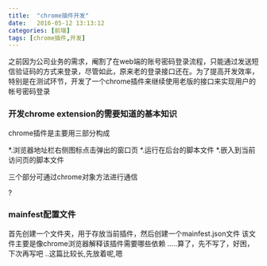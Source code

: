 ```yaml
---
title:  "chrome插件开发"
date:   2016-05-12 13:13:12
categories: [前端]
tags: [chrome插件,开发]
---
```



之前因为公司业务的需求，阉割了在web端的账号密码登录流程，只能通过发送短信验证码的方式来登录，尽管如此，原来老的登录接口还在。为了提高开发效率，特别是在测试环节，开发了一个chrome插件来继续使用老版的接口来实现用户的帐号密码登录

### 开发chrome extension的需要知道的基本知识

chrome插件是主要用三部分构成

*.浏览器地址栏右侧图标点击弹出的窗口页
*.运行在后台的脚本文件
*.嵌入到当前访问页的脚本文件

三个部分可通过chrome对象方法进行通信


?

### mainfest配置文件

首先创建一个文件夹，用于存放当前插件，然后创建一个mainfest.json文件
该文件主要是像chrome浏览器解释该插件需要哪些依赖
.....算了，先不写了，好困，下次再写吧
..这篇比较长,先放着呢,嗯

